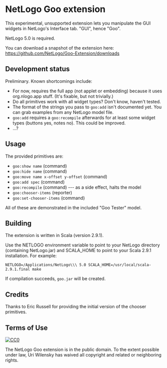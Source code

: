 # NetLogo Goo extension

This experimental, unsupported extension lets you manipulate the GUI widgets in NetLogo's Interface tab.  "GUI", hence "Goo".

NetLogo 5.0 is required.

You can download a snapshot of the extension here: https://github.com/NetLogo/Goo-Extension/downloads

## Development status

Preliminary.  Known shortcomings include:

 * For now, requires the full app (not applet or embedding) because it uses org.nlogo.app stuff.  (It's fixable, but not trivially.)
 * Do all primitives work with all widget types?  Don't know, haven't tested.
 * The format of the strings you pass to `goo:add` isn't documented yet. You can grab examples from any NetLogo model file.
 * `goo:add` requires a `goo:recompile` afterwards for at least some widget types (buttons yes, notes no). This could be improved.
 * ...?

## Usage

The provided primitives are:

 * `goo:show name` (command)
 * `goo:hide name` (command)
 * `goo:move name x-offset y-offset` (command)
 * `goo:add spec` (command)
 * `goo:recompile` (command) --- as a side effect, halts the model
 * `goo:chooser-items` (reporter)
 * `goo:set-chooser-items` (command)

All of these are demonstrated in the included "Goo Tester" model.

## Building

The extension is written in Scala (version 2.9.1).

Use the NETLOGO environment variable to point to your NetLogo directory (containing NetLogo.jar) and SCALA_HOME to point to your Scala 2.9.1 installation.  For example:

    NETLOGO=/Applications/NetLogo\\\ 5.0 SCALA_HOME=/usr/local/scala-2.9.1.final make

If compilation succeeds, `goo.jar` will be created.

## Credits

Thanks to Eric Russell for providing the initial version of the chooser primitives.

## Terms of Use

[![CC0](http://i.creativecommons.org/p/zero/1.0/88x31.png)](http://creativecommons.org/publicdomain/zero/1.0/)

The NetLogo Goo extension is in the public domain.  To the extent possible under law, Uri Wilensky has waived all copyright and related or neighboring rights.
